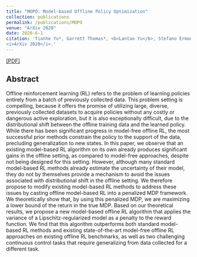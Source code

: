 ```yaml
---
title: "MOPO: Model-based Offline Policy Optimization"
collection: publications
permalink: /publications/MOPO
venue: "ArXiv 2020"
date: 2020-6-1
citation: 'Tianhe Yu*, Garrett Thomas*, <b>Lantao Yu</b>, Stefano Ermon, James Zou, Sergey Levine, Chelsea Finn, Tengyu Ma.
<i>ArXiv 2020</i>.'
---
```

[[PDF]](https://arxiv.org/pdf/2005.13239.pdf)


## Abstract
Offline reinforcement learning (RL) refers to the problem of learning policies entirely from a batch of previously collected data. This problem setting is compelling, because it offers the promise of utilizing large, diverse, previously collected datasets to acquire policies without any costly or dangerous active exploration, but it is also exceptionally difficult, due to the distributional shift between the offline training data and the learned policy. While there has been significant progress in model-free offline RL, the most successful prior methods constrain the policy to the support of the data, precluding generalization to new states. In this paper, we observe that an existing model-based RL algorithm on its own already produces significant gains in the offline setting, as compared to model-free approaches, despite not being designed for this setting. However, although many standard model-based RL methods already estimate the uncertainty of their model, they do not by themselves provide a mechanism to avoid the issues associated with distributional shift in the offline setting. We therefore propose to modify existing model-based RL methods to address these issues by casting offline model-based RL into a penalized MDP framework. We theoretically show that, by using this penalized MDP, we are maximizing a lower bound of the return in the true MDP. Based on our theoretical results, we propose a new model-based offline RL algorithm that applies the variance of a Lipschitz-regularized model as a penalty to the reward function. We find that this algorithm outperforms both standard model-based RL methods and existing state-of-the-art model-free offline RL approaches on existing offline RL benchmarks, as well as two challenging continuous control tasks that require generalizing from data collected for a different task.